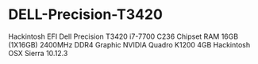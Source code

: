 # DELL-Precision-T3420
Hackintosh EFI
Dell Precision T3420 i7-7700
C236 Chipset
RAM 16GB (1X16GB) 2400MHz DDR4
Graphic NVIDIA Quadro K1200 4GB
Hackintosh OSX Sierra 10.12.3
